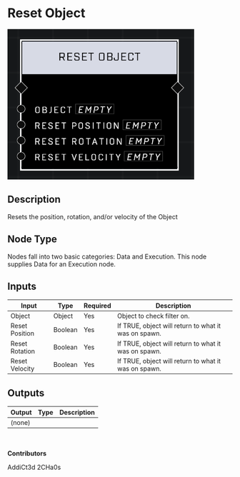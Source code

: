 # Reset Object
![](../../../.gitbook/assets/reset-object.png)
## Description
Resets the position, rotation, and/or velocity of the Object

## Node Type
Nodes fall into two basic categories: Data and Execution. This node supplies Data for an Execution node.

## Inputs
| Input | Type | Required | Description |
|------------------|------------------|----------|--------------------------------------------------------------|
| Object | Object | Yes | Object to check filter on. |
| Reset Position | Boolean | Yes | If TRUE, object will return to what it was on spawn. |
| Reset Rotation | Boolean | Yes | If TRUE, object will return to what it was on spawn. |
| Reset Velocity | Boolean | Yes | If TRUE, object will return to what it was on spawn. |

## Outputs
| Output | Type | Description |
|------------------|------------------|--------------------------------------------------------------|
| (none) | | |

\
\
**Contributors**

AddiCt3d 2CHa0s
